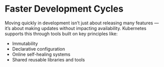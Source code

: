 # Faster Development Cycles

Moving quickly in development isn’t just about releasing many features — it’s about making updates without impacting availability. Kubernetes supports this through tools built on key principles like:

- Immutability
- Declarative configuration
- Online self-healing systems
- Shared reusable libraries and tools